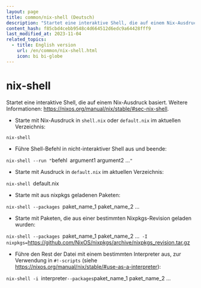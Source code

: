 ```yaml
---
layout: page
title: common/nix-shell (Deutsch)
description: "Startet eine interaktive Shell, die auf einem Nix-Ausdruck basiert."
content_hash: f85cbd4cebb9548c4d664512d6edc9a64428fff9
last_modified_at: 2023-11-04
related_topics:
  - title: English version
    url: /en/common/nix-shell.html
    icon: bi bi-globe
---
```

# nix-shell

Startet eine interaktive Shell, die auf einem Nix-Ausdruck basiert.
Weitere Informationen: <https://nixos.org/manual/nix/stable/#sec-nix-shell>.

- Starte mit Nix-Ausdruck in `shell.nix` oder `default.nix` im aktuellen Verzeichnis:

`nix-shell`

- Führe Shell-Befehl in nicht-interaktiver Shell aus und beende:

`nix-shell --run "`<span class="tldr-var badge badge-pill bg-dark-lm bg-white-dm text-white-lm text-dark-dm font-weight-bold">befehl</span>` `<span class="tldr-var badge badge-pill bg-dark-lm bg-white-dm text-white-lm text-dark-dm font-weight-bold">argument1 argument2 ...</span>`"`

- Starte mit Ausdruck in `default.nix` im aktuellen Verzeichnis:

`nix-shell `<span class="tldr-var badge badge-pill bg-dark-lm bg-white-dm text-white-lm text-dark-dm font-weight-bold">default.nix</span>

- Starte mit aus nixpkgs geladenen Paketen:

`nix-shell --packages `<span class="tldr-var badge badge-pill bg-dark-lm bg-white-dm text-white-lm text-dark-dm font-weight-bold">paket_name_1 paket_name_2 ...</span>

- Starte mit Paketen, die aus einer bestimmten Nixpkgs-Revision geladen wurden:

`nix-shell --packages `<span class="tldr-var badge badge-pill bg-dark-lm bg-white-dm text-white-lm text-dark-dm font-weight-bold">paket_name_1 paket_name_2 ...</span>` -I nixpkgs=`<span class="tldr-var badge badge-pill bg-dark-lm bg-white-dm text-white-lm text-dark-dm font-weight-bold">https://github.com/NixOS/nixpkgs/archive/nixpkgs_revision.tar.gz</span>

- Führe den Rest der Datei mit einem bestimmten Interpreter aus, zur Verwendung in `#!-scripts` (siehe <https://nixos.org/manual/nix/stable/#use-as-a-interpreter>):

`nix-shell -i `<span class="tldr-var badge badge-pill bg-dark-lm bg-white-dm text-white-lm text-dark-dm font-weight-bold">interpreter</span>` --packages `<span class="tldr-var badge badge-pill bg-dark-lm bg-white-dm text-white-lm text-dark-dm font-weight-bold">paket_name_1 paket_name_2 ...</span>

